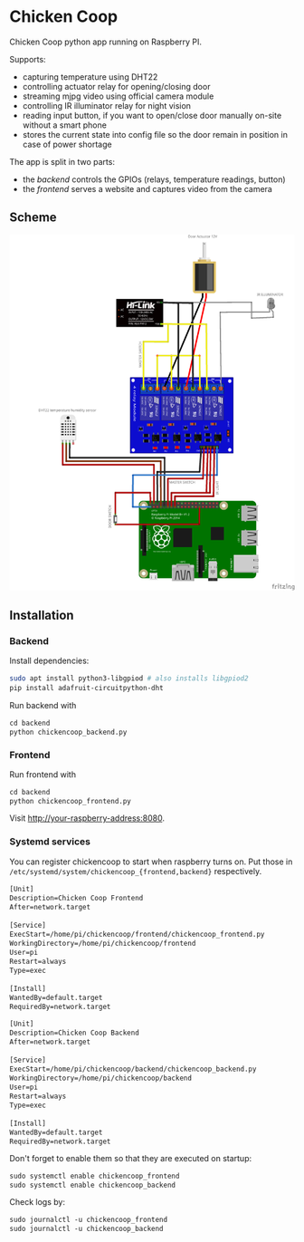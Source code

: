 # Chicken Coop

Chicken Coop python app running on Raspberry PI.

Supports:

- capturing temperature using DHT22
- controlling actuator relay for opening/closing door
- streaming mjpg video using official camera module
- controlling IR illuminator relay for night vision
- reading input button, if you want to open/close door manually on-site without
  a smart phone
- stores the current state into config file so the door remain in position
  in case of power shortage

The app is split in two parts:

- the *backend* controls the GPIOs (relays, temperature readings, button)
- the *frontend* serves a website and captures video from the camera

## Scheme

![Breadboard scheme](docs/scheme.png)

## Installation

### Backend

Install dependencies:

```sh
sudo apt install python3-libgpiod # also installs libgpiod2
pip install adafruit-circuitpython-dht
```

Run backend with

```shell
cd backend
python chickencoop_backend.py
```

### Frontend

Run frontend with

```shell
cd backend
python chickencoop_frontend.py
```

Visit [http://your-raspberry-address:8080](http://your-raspberry-address:8080).


### Systemd services

You can register chickencoop to start when raspberry turns on. Put those in
`/etc/systemd/system/chickencoop_{frontend,backend}` respectively.

```
[Unit]
Description=Chicken Coop Frontend
After=network.target

[Service]
ExecStart=/home/pi/chickencoop/frontend/chickencoop_frontend.py
WorkingDirectory=/home/pi/chickencoop/frontend
User=pi
Restart=always
Type=exec

[Install]
WantedBy=default.target
RequiredBy=network.target
```

```
[Unit]
Description=Chicken Coop Backend
After=network.target

[Service]
ExecStart=/home/pi/chickencoop/backend/chickencoop_backend.py
WorkingDirectory=/home/pi/chickencoop/backend
User=pi
Restart=always
Type=exec

[Install]
WantedBy=default.target
RequiredBy=network.target
```

Don't forget to enable them so that they are executed on startup:

```shell
sudo systemctl enable chickencoop_frontend
sudo systemctl enable chickencoop_backend
```

Check logs by:

```shell
sudo journalctl -u chickencoop_frontend
sudo journalctl -u chickencoop_backend
```
